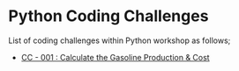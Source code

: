 # Python Coding Challenges

List of coding challenges within Python workshop as follows;

- [CC - 001 : Calculate the Gasoline Production & Cost](./cc-001-calculate-gasoline-production-cost/README.md)